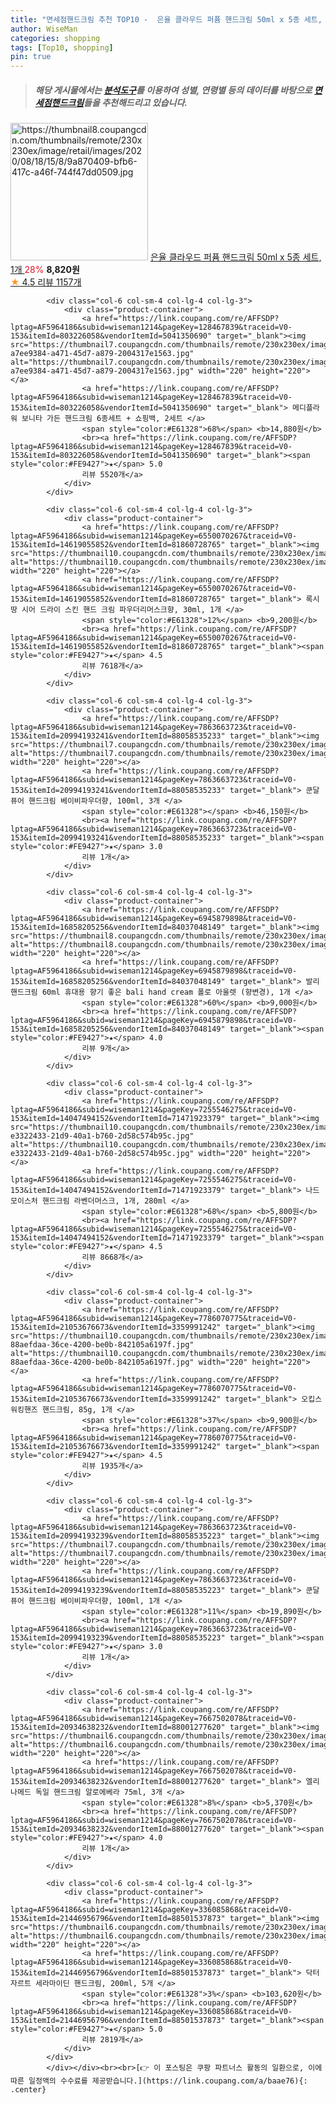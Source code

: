 ```yaml
---
title: "면세점핸드크림 추천 TOP10 -  은율 클라우드 퍼퓸 핸드크림 50ml x 5종 세트, 1개 "
author: WiseMan
categories: shopping
tags: [Top10, shopping]
pin: true
---
```


> ##### 해당 게시물에서는 [**분석도구**](https://itemscout.io/)를 이용하여 **성별**, **연령별** 등의 데이터를 바탕으로 [**면세점핸드크림**](https://link.coupang.com/a/baae76)들을 추천해드리고 있습니다.
<div class="container"><div class="row">
            <div class="col-6 col-sm-4 col-lg-4 col-lg-3">
                <div class="product-container">
                    <a href="https://link.coupang.com/re/AFFSDP?lptag=AF5964186&subid=wiseman1214&pageKey=2005605048&traceid=V0-153&itemId=3412303552&vendorItemId=71398894801" target="_blank"><img src="https://thumbnail8.coupangcdn.com/thumbnails/remote/230x230ex/image/retail/images/2020/08/18/15/8/9a870409-bfb6-417c-a46f-744f47dd0509.jpg" alt="https://thumbnail8.coupangcdn.com/thumbnails/remote/230x230ex/image/retail/images/2020/08/18/15/8/9a870409-bfb6-417c-a46f-744f47dd0509.jpg" width="220" height="220"></a>
                    <a href="https://link.coupang.com/re/AFFSDP?lptag=AF5964186&subid=wiseman1214&pageKey=2005605048&traceid=V0-153&itemId=3412303552&vendorItemId=71398894801" target="_blank"> 은율 클라우드 퍼퓸 핸드크림 50ml x 5종 세트, 1개 </a>
                    <span style="color:#E61328">28%</span> <b>8,820원</b>
                    <br><a href="https://link.coupang.com/re/AFFSDP?lptag=AF5964186&subid=wiseman1214&pageKey=2005605048&traceid=V0-153&itemId=3412303552&vendorItemId=71398894801" target="_blank"><span style="color:#FE9427">★</span> 4.5
                    리뷰 1157개</a>
                </div>
            </div>
            
            <div class="col-6 col-sm-4 col-lg-4 col-lg-3">
                <div class="product-container">
                    <a href="https://link.coupang.com/re/AFFSDP?lptag=AF5964186&subid=wiseman1214&pageKey=128467839&traceid=V0-153&itemId=803226058&vendorItemId=5041350690" target="_blank"><img src="https://thumbnail7.coupangcdn.com/thumbnails/remote/230x230ex/image/retail/images/844720977881-a7ee9384-a471-45d7-a879-2004317e1563.jpg" alt="https://thumbnail7.coupangcdn.com/thumbnails/remote/230x230ex/image/retail/images/844720977881-a7ee9384-a471-45d7-a879-2004317e1563.jpg" width="220" height="220"></a>
                    <a href="https://link.coupang.com/re/AFFSDP?lptag=AF5964186&subid=wiseman1214&pageKey=128467839&traceid=V0-153&itemId=803226058&vendorItemId=5041350690" target="_blank"> 메디플라워 보니타 가든 핸드크림 6종세트 + 쇼핑백, 2세트 </a>
                    <span style="color:#E61328">68%</span> <b>14,880원</b>
                    <br><a href="https://link.coupang.com/re/AFFSDP?lptag=AF5964186&subid=wiseman1214&pageKey=128467839&traceid=V0-153&itemId=803226058&vendorItemId=5041350690" target="_blank"><span style="color:#FE9427">★</span> 5.0
                    리뷰 5520개</a>
                </div>
            </div>
            
            <div class="col-6 col-sm-4 col-lg-4 col-lg-3">
                <div class="product-container">
                    <a href="https://link.coupang.com/re/AFFSDP?lptag=AF5964186&subid=wiseman1214&pageKey=6550070267&traceid=V0-153&itemId=14619055852&vendorItemId=81860728765" target="_blank"><img src="https://thumbnail10.coupangcdn.com/thumbnails/remote/230x230ex/image/rs_quotation_api/yxymjga9/7f06e7aa27a44bc295de37d225f4df9a.jpg" alt="https://thumbnail10.coupangcdn.com/thumbnails/remote/230x230ex/image/rs_quotation_api/yxymjga9/7f06e7aa27a44bc295de37d225f4df9a.jpg" width="220" height="220"></a>
                    <a href="https://link.coupang.com/re/AFFSDP?lptag=AF5964186&subid=wiseman1214&pageKey=6550070267&traceid=V0-153&itemId=14619055852&vendorItemId=81860728765" target="_blank"> 록시땅 시어 드라이 스킨 핸드 크림 파우더리머스크향, 30ml, 1개 </a>
                    <span style="color:#E61328">12%</span> <b>9,200원</b>
                    <br><a href="https://link.coupang.com/re/AFFSDP?lptag=AF5964186&subid=wiseman1214&pageKey=6550070267&traceid=V0-153&itemId=14619055852&vendorItemId=81860728765" target="_blank"><span style="color:#FE9427">★</span> 4.5
                    리뷰 7618개</a>
                </div>
            </div>
            
            <div class="col-6 col-sm-4 col-lg-4 col-lg-3">
                <div class="product-container">
                    <a href="https://link.coupang.com/re/AFFSDP?lptag=AF5964186&subid=wiseman1214&pageKey=7863663723&traceid=V0-153&itemId=20994193241&vendorItemId=88058535233" target="_blank"><img src="https://thumbnail7.coupangcdn.com/thumbnails/remote/230x230ex/image/vendor_inventory/8229/5bc40b312753e7a6f37da0bcd0a5f4596ea6cb1db2cab360aae5df8b1089.png" alt="https://thumbnail7.coupangcdn.com/thumbnails/remote/230x230ex/image/vendor_inventory/8229/5bc40b312753e7a6f37da0bcd0a5f4596ea6cb1db2cab360aae5df8b1089.png" width="220" height="220"></a>
                    <a href="https://link.coupang.com/re/AFFSDP?lptag=AF5964186&subid=wiseman1214&pageKey=7863663723&traceid=V0-153&itemId=20994193241&vendorItemId=88058535233" target="_blank"> 쿤달 퓨어 핸드크림 베이비파우더향, 100ml, 3개 </a>
                    <span style="color:#E61328"></span> <b>46,150원</b>
                    <br><a href="https://link.coupang.com/re/AFFSDP?lptag=AF5964186&subid=wiseman1214&pageKey=7863663723&traceid=V0-153&itemId=20994193241&vendorItemId=88058535233" target="_blank"><span style="color:#FE9427">★</span> 3.0
                    리뷰 1개</a>
                </div>
            </div>
            
            <div class="col-6 col-sm-4 col-lg-4 col-lg-3">
                <div class="product-container">
                    <a href="https://link.coupang.com/re/AFFSDP?lptag=AF5964186&subid=wiseman1214&pageKey=6945879898&traceid=V0-153&itemId=16858205256&vendorItemId=84037048149" target="_blank"><img src="https://thumbnail8.coupangcdn.com/thumbnails/remote/230x230ex/image/vendor_inventory/6f2b/7b16c871eb19464a668e1c28780079fdccb64116ed0b3844439b6d2b1e8a.jpg" alt="https://thumbnail8.coupangcdn.com/thumbnails/remote/230x230ex/image/vendor_inventory/6f2b/7b16c871eb19464a668e1c28780079fdccb64116ed0b3844439b6d2b1e8a.jpg" width="220" height="220"></a>
                    <a href="https://link.coupang.com/re/AFFSDP?lptag=AF5964186&subid=wiseman1214&pageKey=6945879898&traceid=V0-153&itemId=16858205256&vendorItemId=84037048149" target="_blank"> 발리 핸드크림 60ml 휴대용 향기 좋은 bali hand cream 폴로 아울렛 (향변경), 1개 </a>
                    <span style="color:#E61328">60%</span> <b>9,000원</b>
                    <br><a href="https://link.coupang.com/re/AFFSDP?lptag=AF5964186&subid=wiseman1214&pageKey=6945879898&traceid=V0-153&itemId=16858205256&vendorItemId=84037048149" target="_blank"><span style="color:#FE9427">★</span> 4.0
                    리뷰 9개</a>
                </div>
            </div>
            
            <div class="col-6 col-sm-4 col-lg-4 col-lg-3">
                <div class="product-container">
                    <a href="https://link.coupang.com/re/AFFSDP?lptag=AF5964186&subid=wiseman1214&pageKey=7255546275&traceid=V0-153&itemId=14047494152&vendorItemId=71471923379" target="_blank"><img src="https://thumbnail10.coupangcdn.com/thumbnails/remote/230x230ex/image/retail/images/784617510341514-e3322433-21d9-40a1-b760-2d58c574b95c.jpg" alt="https://thumbnail10.coupangcdn.com/thumbnails/remote/230x230ex/image/retail/images/784617510341514-e3322433-21d9-40a1-b760-2d58c574b95c.jpg" width="220" height="220"></a>
                    <a href="https://link.coupang.com/re/AFFSDP?lptag=AF5964186&subid=wiseman1214&pageKey=7255546275&traceid=V0-153&itemId=14047494152&vendorItemId=71471923379" target="_blank"> 나드 모이스처 핸드크림 라벤더머스크, 1개, 280ml </a>
                    <span style="color:#E61328">68%</span> <b>5,800원</b>
                    <br><a href="https://link.coupang.com/re/AFFSDP?lptag=AF5964186&subid=wiseman1214&pageKey=7255546275&traceid=V0-153&itemId=14047494152&vendorItemId=71471923379" target="_blank"><span style="color:#FE9427">★</span> 4.5
                    리뷰 8668개</a>
                </div>
            </div>
            
            <div class="col-6 col-sm-4 col-lg-4 col-lg-3">
                <div class="product-container">
                    <a href="https://link.coupang.com/re/AFFSDP?lptag=AF5964186&subid=wiseman1214&pageKey=7786070775&traceid=V0-153&itemId=21053676673&vendorItemId=3359991242" target="_blank"><img src="https://thumbnail10.coupangcdn.com/thumbnails/remote/230x230ex/image/retail/images/1794541590073958-88aefdaa-36ce-4200-be0b-842105a6197f.jpg" alt="https://thumbnail10.coupangcdn.com/thumbnails/remote/230x230ex/image/retail/images/1794541590073958-88aefdaa-36ce-4200-be0b-842105a6197f.jpg" width="220" height="220"></a>
                    <a href="https://link.coupang.com/re/AFFSDP?lptag=AF5964186&subid=wiseman1214&pageKey=7786070775&traceid=V0-153&itemId=21053676673&vendorItemId=3359991242" target="_blank"> 오킵스 워킹핸즈 핸드크림, 85g, 1개 </a>
                    <span style="color:#E61328">37%</span> <b>9,900원</b>
                    <br><a href="https://link.coupang.com/re/AFFSDP?lptag=AF5964186&subid=wiseman1214&pageKey=7786070775&traceid=V0-153&itemId=21053676673&vendorItemId=3359991242" target="_blank"><span style="color:#FE9427">★</span> 4.5
                    리뷰 1935개</a>
                </div>
            </div>
            
            <div class="col-6 col-sm-4 col-lg-4 col-lg-3">
                <div class="product-container">
                    <a href="https://link.coupang.com/re/AFFSDP?lptag=AF5964186&subid=wiseman1214&pageKey=7863663723&traceid=V0-153&itemId=20994193239&vendorItemId=88058535223" target="_blank"><img src="https://thumbnail7.coupangcdn.com/thumbnails/remote/230x230ex/image/vendor_inventory/8229/5bc40b312753e7a6f37da0bcd0a5f4596ea6cb1db2cab360aae5df8b1089.png" alt="https://thumbnail7.coupangcdn.com/thumbnails/remote/230x230ex/image/vendor_inventory/8229/5bc40b312753e7a6f37da0bcd0a5f4596ea6cb1db2cab360aae5df8b1089.png" width="220" height="220"></a>
                    <a href="https://link.coupang.com/re/AFFSDP?lptag=AF5964186&subid=wiseman1214&pageKey=7863663723&traceid=V0-153&itemId=20994193239&vendorItemId=88058535223" target="_blank"> 쿤달 퓨어 핸드크림 베이비파우더향, 100ml, 1개 </a>
                    <span style="color:#E61328">11%</span> <b>19,890원</b>
                    <br><a href="https://link.coupang.com/re/AFFSDP?lptag=AF5964186&subid=wiseman1214&pageKey=7863663723&traceid=V0-153&itemId=20994193239&vendorItemId=88058535223" target="_blank"><span style="color:#FE9427">★</span> 3.0
                    리뷰 1개</a>
                </div>
            </div>
            
            <div class="col-6 col-sm-4 col-lg-4 col-lg-3">
                <div class="product-container">
                    <a href="https://link.coupang.com/re/AFFSDP?lptag=AF5964186&subid=wiseman1214&pageKey=7667502078&traceid=V0-153&itemId=20934638232&vendorItemId=88001277620" target="_blank"><img src="https://thumbnail6.coupangcdn.com/thumbnails/remote/230x230ex/image/vendor_inventory/80ae/2a86a1244267a22aea3de08c8fe3ca49a9db98ab1a9592c0c4e063efec74.png" alt="https://thumbnail6.coupangcdn.com/thumbnails/remote/230x230ex/image/vendor_inventory/80ae/2a86a1244267a22aea3de08c8fe3ca49a9db98ab1a9592c0c4e063efec74.png" width="220" height="220"></a>
                    <a href="https://link.coupang.com/re/AFFSDP?lptag=AF5964186&subid=wiseman1214&pageKey=7667502078&traceid=V0-153&itemId=20934638232&vendorItemId=88001277620" target="_blank"> 엘리나메드 독일 핸드크림 알로에베라 75ml, 3개 </a>
                    <span style="color:#E61328">8%</span> <b>5,370원</b>
                    <br><a href="https://link.coupang.com/re/AFFSDP?lptag=AF5964186&subid=wiseman1214&pageKey=7667502078&traceid=V0-153&itemId=20934638232&vendorItemId=88001277620" target="_blank"><span style="color:#FE9427">★</span> 4.0
                    리뷰 1개</a>
                </div>
            </div>
            
            <div class="col-6 col-sm-4 col-lg-4 col-lg-3">
                <div class="product-container">
                    <a href="https://link.coupang.com/re/AFFSDP?lptag=AF5964186&subid=wiseman1214&pageKey=336085868&traceid=V0-153&itemId=21446956796&vendorItemId=88501537873" target="_blank"><img src="https://thumbnail6.coupangcdn.com/thumbnails/remote/230x230ex/image/vendor_inventory/563d/2ef2396aaed9d0aba147cb12dcf7d4202c33a8ea630d3c9ec46d336d9974.jpg" alt="https://thumbnail6.coupangcdn.com/thumbnails/remote/230x230ex/image/vendor_inventory/563d/2ef2396aaed9d0aba147cb12dcf7d4202c33a8ea630d3c9ec46d336d9974.jpg" width="220" height="220"></a>
                    <a href="https://link.coupang.com/re/AFFSDP?lptag=AF5964186&subid=wiseman1214&pageKey=336085868&traceid=V0-153&itemId=21446956796&vendorItemId=88501537873" target="_blank"> 닥터자르트 세라마이딘 핸드크림, 200ml, 5개 </a>
                    <span style="color:#E61328">3%</span> <b>103,620원</b>
                    <br><a href="https://link.coupang.com/re/AFFSDP?lptag=AF5964186&subid=wiseman1214&pageKey=336085868&traceid=V0-153&itemId=21446956796&vendorItemId=88501537873" target="_blank"><span style="color:#FE9427">★</span> 5.0
                    리뷰 2819개</a>
                </div>
            </div>
            </div></div><br><br>[👉 이 포스팅은 쿠팡 파트너스 활동의 일환으로, 이에 따른 일정액의 수수료를 제공받습니다.](https://link.coupang.com/a/baae76){: .center}